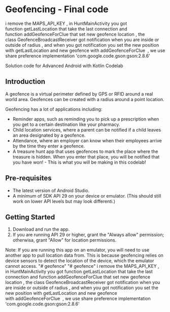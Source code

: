 Geofencing - Final code
=======================
i remove the MAPS_API_KEY , in HuntMainActivity you got function getLastLocation that take the last connection and function addGeofenceForClue that set new geofence location , the class GeofenceBroadcastReceiver got notification when you are inside or outside of radius , and when you got notification you set the new position with getLastLocation and new geofence with addGeofenceForClue  , we use share preference implementation 'com.google.code.gson:gson:2.8.6'

Solution code for Advanced Android with Kotlin Codelab

Introduction
------------
A geofence is a virtual perimeter defined by GPS or RFID around a real world area. 
Geofences can be created with a radius around a point location. 

Geofencing has a lot of applications including:

- Reminder apps, such as reminding you to pick up a prescription when you get to a certain destination like your pharmacy.
- Child location services, where a parent can be notified if a child leaves an area designated by a geofence.
- Attendance, where an employer can know when their employees arrive by the time they enter a geofence.
- A treasure hunt app that uses geofences to mark the place where the treasure is hidden. When you enter that place, you will be notified that you have won! - This is what you will be making in this codelab!

Pre-requisites
--------------
- The latest version of Android Studio.
- A minimum of SDK API 29 on your device or emulator. (This should still work on lower API levels but may look differenti.)

Getting Started
---------------
1. Download and run the app.
2. If you are running API 29 or higher, grant the "Always allow" permission; otherwisa, grant "Allow" for location permissions.

Note: If you are running this app on an emulator, you will need to use another app to pull location data from.
This is because geofencing relies on device sensors to detect the location of the device, which the emulator cannot access.
"# geofence" 
"# geofence" 
i remove the MAPS_API_KEY , in HuntMainActivity you got function getLastLocation that take the last connection and function addGeofenceForClue that set new geofence location , the class GeofenceBroadcastReceiver got notification when you are inside or outside of radius , and when you got notification you set the new position with getLastLocation and new geofence with addGeofenceForClue  , we use share preference implementation 'com.google.code.gson:gson:2.8.6'

